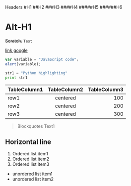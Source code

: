 Headers
#H1
##H2
###H3
####H4
#####H5
######H6

Alt-H1
======

~~Scratch.~~
`Test`

[link google](https://www.google.com)

```javascript
var variable = "JavaScript code";
alert(variable);
```
 
```python
str1 = "Python highlighting"
print str1
```

| TableColumn1   | TableColumn2  | TableColumn3  |
| -------------  |:-------------:|--------------:|
| row1           | centered      |           100 |
| row2           | centered      |           200 |
| row3           | centered      |           300 |

> Blockquotes
> Text1

Horizontal line
---

1. Ordered list item1
2. Ordered list item2
3. Ordered list item3

- unordered list item1
- unordered list item2

